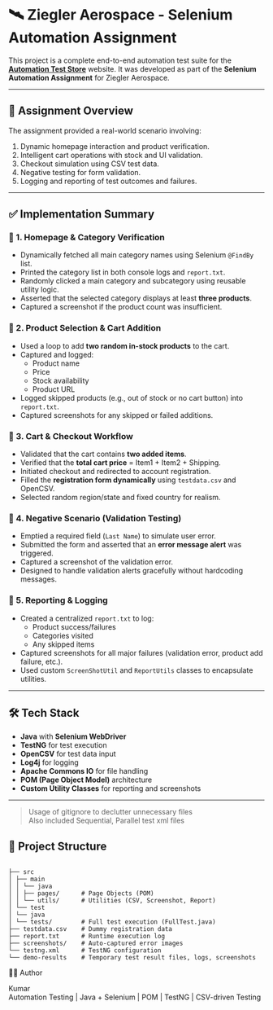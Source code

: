 # 🛰️ Ziegler Aerospace - Selenium Automation Assignment

This project is a complete end-to-end automation test suite for the **[Automation Test Store](https://automationteststore.com/)** website. It was developed as part of the **Selenium Automation Assignment** for Ziegler Aerospace.

---

## 📌 Assignment Overview

The assignment provided a real-world scenario involving:

1. Dynamic homepage interaction and product verification.
2. Intelligent cart operations with stock and UI validation.
3. Checkout simulation using CSV test data.
4. Negative testing for form validation.
5. Logging and reporting of test outcomes and failures.

---

## ✅ Implementation Summary

### 🔹 1. Homepage & Category Verification

- Dynamically fetched all main category names using Selenium `@FindBy` list.
- Printed the category list in both console logs and `report.txt`.
- Randomly clicked a main category and subcategory using reusable utility logic.
- Asserted that the selected category displays at least **three products**.
- Captured a screenshot if the product count was insufficient.

### 🔹 2. Product Selection & Cart Addition

- Used a loop to add **two random in-stock products** to the cart.
- Captured and logged:
  - Product name
  - Price
  - Stock availability
  - Product URL
- Logged skipped products (e.g., out of stock or no cart button) into `report.txt`.
- Captured screenshots for any skipped or failed additions.

### 🔹 3. Cart & Checkout Workflow

- Validated that the cart contains **two added items**.
- Verified that the **total cart price** = Item1 + Item2 + Shipping.
- Initiated checkout and redirected to account registration.
- Filled the **registration form dynamically** using `testdata.csv` and OpenCSV.
- Selected random region/state and fixed country for realism.

### 🔹 4. Negative Scenario (Validation Testing)

- Emptied a required field (`Last Name`) to simulate user error.
- Submitted the form and asserted that an **error message alert** was triggered.
- Captured a screenshot of the validation error.
- Designed to handle validation alerts gracefully without hardcoding messages.

### 🔹 5. Reporting & Logging

- Created a centralized `report.txt` to log:
  - Product success/failures
  - Categories visited
  - Any skipped items
- Captured screenshots for all major failures (validation error, product add failure, etc.).
- Used custom `ScreenShotUtil` and `ReportUtils` classes to encapsulate utilities.

---

## 🛠️ Tech Stack

- **Java** with **Selenium WebDriver**
- **TestNG** for test execution
- **OpenCSV** for test data input
- **Log4j** for logging
- **Apache Commons IO** for file handling
- **POM (Page Object Model)** architecture
- **Custom Utility Classes** for reporting and screenshots
---
> Usage of gitignore to declutter unnecessary files<br>
> Also included Sequential, Parallel test xml files



## 📂 Project Structure
```

├── src
│ ├── main
│ │ └── java
│ │ ├── pages/      # Page Objects (POM)
│ │ └── utils/      # Utilities (CSV, Screenshot, Report)
│ └── test  
│ └── java
│ └── tests/        # Full test execution (FullTest.java)
├── testdata.csv    # Dummy registration data
├── report.txt      # Runtime execution log
├── screenshots/    # Auto-captured error images
└── testng.xml      # TestNG configuration
└── demo-results    # Temporary test result files, logs, screenshots

```

👨‍💻 Author

Kumar <br>
Automation Testing | Java + Selenium | POM | TestNG | CSV-driven Testing